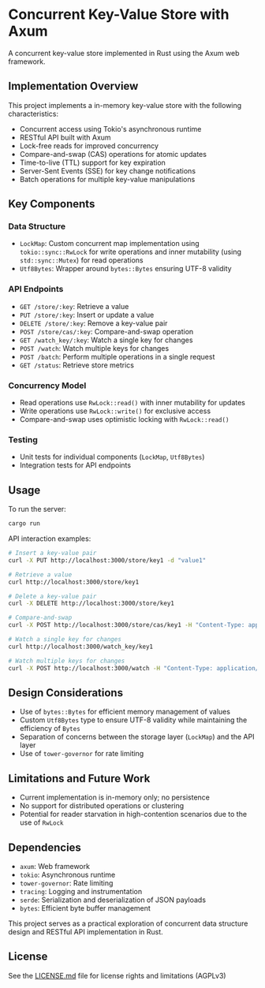 # Concurrent Key-Value Store with Axum

A concurrent key-value store implemented in Rust using the Axum web framework.

## Implementation Overview

This project implements a in-memory key-value store with the following characteristics:

- Concurrent access using Tokio's asynchronous runtime
- RESTful API built with Axum
- Lock-free reads for improved concurrency
- Compare-and-swap (CAS) operations for atomic updates
- Time-to-live (TTL) support for key expiration
- Server-Sent Events (SSE) for key change notifications
- Batch operations for multiple key-value manipulations

## Key Components

### Data Structure

- `LockMap`: Custom concurrent map implementation using `tokio::sync::RwLock` for write operations and inner mutability (using `std::sync::Mutex`) for read operations
- `Utf8Bytes`: Wrapper around `bytes::Bytes` ensuring UTF-8 validity

### API Endpoints

- `GET /store/:key`: Retrieve a value
- `PUT /store/:key`: Insert or update a value
- `DELETE /store/:key`: Remove a key-value pair
- `POST /store/cas/:key`: Compare-and-swap operation
- `GET /watch_key/:key`: Watch a single key for changes
- `POST /watch`: Watch multiple keys for changes
- `POST /batch`: Perform multiple operations in a single request
- `GET /status`: Retrieve store metrics

### Concurrency Model

- Read operations use `RwLock::read()` with inner mutability for updates
- Write operations use `RwLock::write()` for exclusive access
- Compare-and-swap uses optimistic locking with `RwLock::read()`

### Testing

- Unit tests for individual components (`LockMap`, `Utf8Bytes`)
- Integration tests for API endpoints

## Usage

To run the server:

```bash
cargo run
```

API interaction examples:

```bash
# Insert a key-value pair
curl -X PUT http://localhost:3000/store/key1 -d "value1"

# Retrieve a value
curl http://localhost:3000/store/key1

# Delete a key-value pair
curl -X DELETE http://localhost:3000/store/key1

# Compare-and-swap
curl -X POST http://localhost:3000/store/cas/key1 -H "Content-Type: application/json" -d '{"expected":"old_value","new":"new_value"}'

# Watch a single key for changes
curl http://localhost:3000/watch_key/key1

# Watch multiple keys for changes
curl -X POST http://localhost:3000/watch -H "Content-Type: application/json" -d '["key1", "key2", "key3"]'
```

## Design Considerations

- Use of `bytes::Bytes` for efficient memory management of values
- Custom `Utf8Bytes` type to ensure UTF-8 validity while maintaining the efficiency of `Bytes`
- Separation of concerns between the storage layer (`LockMap`) and the API layer
- Use of `tower-governor` for rate limiting

## Limitations and Future Work

- Current implementation is in-memory only; no persistence
- No support for distributed operations or clustering
- Potential for reader starvation in high-contention scenarios due to the use of `RwLock`

## Dependencies

- `axum`: Web framework
- `tokio`: Asynchronous runtime
- `tower-governor`: Rate limiting
- `tracing`: Logging and instrumentation
- `serde`: Serialization and deserialization of JSON payloads
- `bytes`: Efficient byte buffer management

This project serves as a practical exploration of concurrent data structure design and RESTful API implementation in Rust.

## License

See the [LICENSE.md](LICENSE.md) file for license rights and limitations (AGPLv3)
